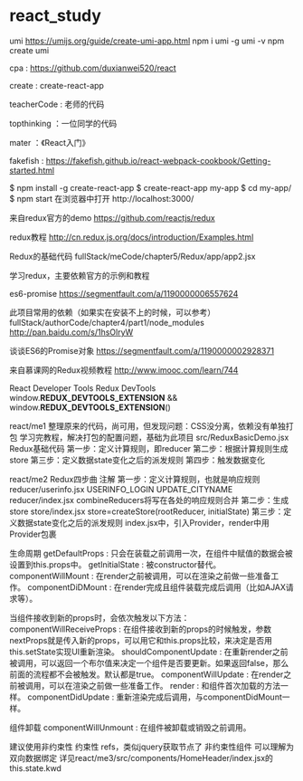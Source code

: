 # react_study

umi
https://umijs.org/guide/create-umi-app.html
npm i umi -g
umi -v
npm create umi



cpa : https://github.com/duxianwei520/react

create : create-react-app

teacherCode : 老师的代码

topthinking ：一位同学的代码

mater ：《React入门》

fakefish :
https://fakefish.github.io/react-webpack-cookbook/Getting-started.html

$ npm install -g create-react-app
$ create-react-app my-app
$ cd my-app/
$ npm start
在浏览器中打开 http://localhost:3000/


来自redux官方的demo
https://github.com/reactjs/redux

redux教程
http://cn.redux.js.org/docs/introduction/Examples.html

Redux的基础代码
fullStack/meCode/chapter5/Redux/app/app2.jsx

学习redux，主要依赖官方的示例和教程

es6-promise
https://segmentfault.com/a/1190000006557624

此项目常用的依赖（如果实在安装不上的时候，可以参考）
fullStack/authorCode/chapter4/part1/node_modules
http://pan.baidu.com/s/1hsOlryW

谈谈ES6的Promise对象
https://segmentfault.com/a/1190000002928371

来自慕课网的Redux视频教程
http://www.imooc.com/learn/744

React Developer Tools
Redux DevTools
window.__REDUX_DEVTOOLS_EXTENSION__ && window.__REDUX_DEVTOOLS_EXTENSION__()

react/me1
    整理原来的代码，尚可用，但发现问题：CSS没分离，依赖没有单独打包
    学习完教程，解决打包的配置问题，基础为此项目
    src/ReduxBasicDemo.jsx Redux基础代码
        第一步：定义计算规则，即reducer
        第二步：根据计算规则生成store
        第三步：定义数据state变化之后的派发规则
        第四步：触发数据变化

react/me2
    Redux四步曲 注解
    第一步：定义计算规则，也就是响应规则
        reducer/userinfo.jsx USERINFO_LOGIN UPDATE_CITYNAME
        reducer/index.jsx combineReducers将写在各处的响应规则合并
    第二步：生成store
        store/index.jsx store=createStore(rootReducer, initialState)
    第三步：定义数据state变化之后的派发规则
        index.jsx中，引入Provider，render中用Provider包裹


生命周期
    getDefaultProps : 只会在装载之前调用一次，在组件中赋值的数据会被设置到this.props中。
    getInitialState : 被constructor替代。
    componentWillMount : 在render之前被调用，可以在渲染之前做一些准备工作。
    componentDiDMount : 在render完成且组件装载完成后调用（比如AJAX请求等）。

当组件接收到新的props时，会依次触发以下方法：
    componentWillReceiveProps : 在组件接收到新的props的时候触发，参数nextProps就是传入新的props，可以用它和this.props比较，来决定是否用this.setState实现UI重新渲染。
    shouldComponentUpdate : 在重新render之前被调用，可以返回一个布尔值来决定一个组件是否要更新。如果返回false，那么前面的流程都不会被触发。默认都是true。
    componentWillUpdate : 在render之前被调用，可以在渲染之前做一些准备工作。
    render : 和组件首次加载的方法一样。
    componentDidUpdate : 重新渲染完成后调用，与componentDidMount一样。

组件卸载
    componentWillUnmount : 在组件被卸载或销毁之前调用。


建议使用非约束性
约束性 refs，类似jquery获取节点了
非约束性组件 可以理解为双向数据绑定 详见react/me3/src/components/HomeHeader/index.jsx的this.state.kwd












